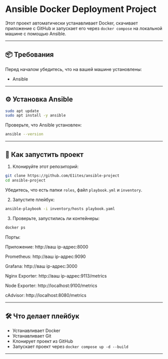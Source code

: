 # Ansible Docker Deployment Project

Этот проект автоматически устанавливает Docker, скачивает приложение с GitHub и запускает его через `docker compose` на локальной машине с помощью Ansible.

---

## 📦 Требования

Перед началом убедитесь, что на вашей машине установлены:
- Ansible
---

## ⚙️ Установка Ansible

```bash
sudo apt update
sudo apt install -y ansible
````

Проверьте, что Ansible установлен:

```bash
ansible --version
```

---

## 🚀 Как запустить проект

1. Клонируйте этот репозиторий:

```bash
git clone https://github.com/E1ites/ansible-project
cd ansible-project
```

Убедитесь, что есть папки `roles`, файл `playbook.yml` и `inventory`.

2. Запустите плейбук:

```bash
ansible-playbook -i inventory/hosts playbook.yaml

```
3. Проверьте, запустились ли контейнеры: 

```bash
docker ps

```
Порты:

Приложение: http://ваш ip-aдрес:8000

Prometheus: http://ваш ip-aдрес:9090

Grafana: http://ваш ip-aдрес:3000

Nginx Exporter: http://ваш ip-aдрес:9113/metrics

Node Exporter: http://localhost:9100/metrics

cAdvisor: http://localhost:8080/metrics

---

## 🛠 Что делает плейбук

* Устанавливает Docker
* Устанавливает Git
* Клонирует проект из GitHub
* Запускает проект через `docker compose up -d --build`
---

